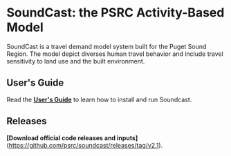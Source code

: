 # SoundCast: the PSRC Activity-Based Model
SoundCast is a travel demand model system built for the Puget Sound Region. The model depict diverses human travel behavior and include travel sensitivity to land use and the built environment. 

## User's Guide
Read the **[User's Guide](https://github.com/psrc/soundcast/wiki)** to learn how to install and run Soundcast.

## Releases
**[Download official code releases and inputs]**(https://github.com/psrc/soundcast/releases/tag/v2.1).
